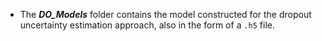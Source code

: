 * The ***DO_Models*** folder contains the model constructed for the dropout uncertainty estimation approach, also in the form of a ```.h5``` file.
